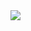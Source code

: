 <img src="https://github.com/stefanaki/asdf_app/blob/203d5710bef438cba625acd1dc5369f386d8acea/screenshots/Screenshot%202021-07-05%20at%2013-28-27%20ASDF%20Home.png">

